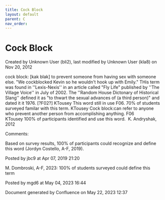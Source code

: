 ```yaml
---
title: Cock Block
layout: default
parent: C
nav_order:
---
```


# Cock Block

Created by  Unknown User (bli2), last modified by  Unknown User (kla8) on Nov 20, 2012

cock block: [kak blak] to prevent someone from having sex with someone else. &quot;We cockblocked Kevin so he wouldn't hook up with Emily.&quot; THis term was found in ''Lexis-Nexis'' in an article called &quot;Fly Life&quot; published by ''The Village Voice'' in July of 2002. The ''Random House Dictonary of Historical Slang'' defined it as &quot;to thwart the sexual advances of (a third person)&quot; and dated it it 1976. [?F02?] KTousey This word still in use F06. 70% of students surveyed familar with this term. KTousey Cock block:can refer to anyone who prevent another person from accomplishing anything. F06 KTousey 100% of participants identified and use this word.  K. Andryshak, 2012

Comments:

Based on survey results, 100% of participants could recognize and define this word (Jordyn Costello, A-F, 2019).

Posted by jbc9 at Apr 07, 2019 21:20

M. Dombroski, A-F, 2023: 100% of students surveyed could define this term 

Posted by mgd6 at May 04, 2023 16:44

Document generated by Confluence on May 22, 2023 12:37


